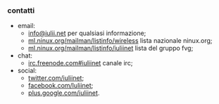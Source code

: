 ### contatti

* email: 
	* [info@iulii.net](mailto:info@iulii.net "contatti email") per qualsiasi informazione;
	* [ml.ninux.org/mailman/listinfo/wireless](http://ml.ninux.org/mailman/listinfo/wireless "ninux mailinglist") lista nazionale ninux.org;
	* [ml.ninux.org/mailman/listinfo/iuliinet](http://ml.ninux.org/mailman/listinfo/iuliinet "mailinglist del gruppo ninux FVG") lista del gruppo fvg;
* chat:
	* [irc.freenode.com#iuliinet](irc://irc.freenonde.net#iuliinet) canale irc;
* social:	
	* [twitter.com/iuliinet](https://twitter.com/#!/iuliinet "account twitter di iulii.net");
	* [facebook.com/Iuliinet](https://www.facebook.com/Iuliinet "pagina facebook di iulii.net");
	* [plus.google.com/iuliinet](https://plus.google.com/b/110840868072539432354/ "pagina google+ di iulii.net").
